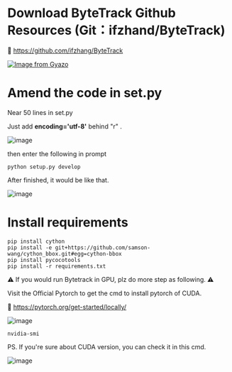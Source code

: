 Download ByteTrack Github Resources (Git：ifzhand/ByteTrack)
====
🔗 https://github.com/ifzhang/ByteTrack

[![Image from Gyazo](https://i.gyazo.com/7d920310b4e9e5d0f0376ddce9818449.gif)](https://gyazo.com/7d920310b4e9e5d0f0376ddce9818449)

Amend the code in set.py
====
Near 50 lines in set.py

Just add **encoding='utf-8'** behind "r" .

![image](https://user-images.githubusercontent.com/46515944/182101075-729f47f1-e8ba-4de9-ba74-1475db8bda47.png)

then enter the following in prompt

    python setup.py develop
    
After finished, it would be like that.

![image](https://user-images.githubusercontent.com/46515944/182101718-16a2bbb5-a56a-4735-b9ab-ea2ed35eaaf3.png)


Install requirements
====
    pip install cython
    pip install -e git+https://github.com/samson-wang/cython_bbox.git#egg=cython-bbox
    pip install pycocotools
    pip install -r requirements.txt

⚠ If you would run Bytetrack in GPU, plz do more step as following. ⚠

Visit the Official Pytorch to get the cmd to install pytorch of CUDA.

🔗 https://pytorch.org/get-started/locally/

![image](https://user-images.githubusercontent.com/46515944/182102313-f92798b8-14db-4227-880c-cb1d1cff049e.png)

    nvidia-smi
PS. If you're sure about CUDA version, you can check it in this cmd.

![image](https://user-images.githubusercontent.com/46515944/182102841-4ee2c34c-a5c2-462c-a8e0-83f555c18f53.png)



